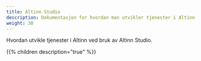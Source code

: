 ```yaml
---
title: Altinn Studio
description: Dokumentasjon for hvordan man utvikler tjenester i Altinn Studio.
weight: 30
---
```


Hvordan utvikle tjenester i Altinn ved bruk av Altinn Studio.

{{% children description="true" %}}
